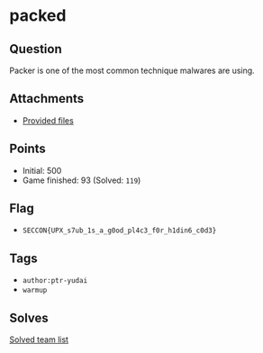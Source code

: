 # packed
## Question
Packer is one of the most common technique malwares are using.

  


## Attachments
- [Provided files](files/)

## Points
- Initial: 500
- Game finished: 93 (Solved: `119`)

## Flag
- `SECCON{UPX_s7ub_1s_a_g0od_pl4c3_f0r_h1din6_c0d3}`

## Tags
- `author:ptr-yudai`
- `warmup`

## Solves
[Solved team list](./solves.md)